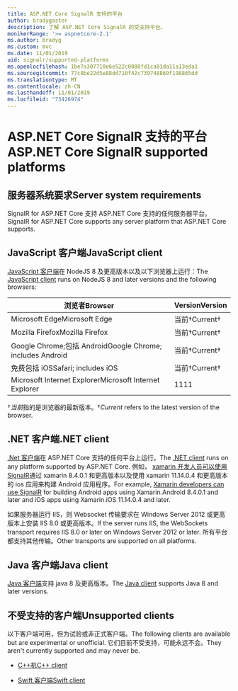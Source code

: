 ```yaml
---
title: ASP.NET Core SignalR 支持的平台
author: bradygaster
description: 了解 ASP.NET Core SignalR 的受支持平台。
monikerRange: '>= aspnetcore-2.1'
ms.author: bradyg
ms.custom: mvc
ms.date: 11/01/2019
uid: signalr/supported-platforms
ms.openlocfilehash: 1be7a307710e6e522c0088fd1ca01da11a13eda1
ms.sourcegitcommit: 77c8be22d5e88dd710f42c739748869f198865dd
ms.translationtype: MT
ms.contentlocale: zh-CN
ms.lasthandoff: 11/01/2019
ms.locfileid: "73426974"
---
```

# <a name="aspnet-core-signalr-supported-platforms"></a><span data-ttu-id="7769b-103">ASP.NET Core SignalR 支持的平台</span><span class="sxs-lookup"><span data-stu-id="7769b-103">ASP.NET Core SignalR supported platforms</span></span>

## <a name="server-system-requirements"></a><span data-ttu-id="7769b-104">服务器系统要求</span><span class="sxs-lookup"><span data-stu-id="7769b-104">Server system requirements</span></span>

<span data-ttu-id="7769b-105">SignalR for ASP.NET Core 支持 ASP.NET Core 支持的任何服务器平台。</span><span class="sxs-lookup"><span data-stu-id="7769b-105">SignalR for ASP.NET Core supports any server platform that ASP.NET Core supports.</span></span>

## <a name="javascript-client"></a><span data-ttu-id="7769b-106">JavaScript 客户端</span><span class="sxs-lookup"><span data-stu-id="7769b-106">JavaScript client</span></span>

<span data-ttu-id="7769b-107">[JavaScript 客户端](https://www.npmjs.com/package/@aspnet/signalr)在 NodeJS 8 及更高版本以及以下浏览器上运行：</span><span class="sxs-lookup"><span data-stu-id="7769b-107">The [JavaScript client](https://www.npmjs.com/package/@aspnet/signalr) runs on NodeJS 8 and later versions and the following browsers:</span></span>

| <span data-ttu-id="7769b-108">浏览者</span><span class="sxs-lookup"><span data-stu-id="7769b-108">Browser</span></span>                         | <span data-ttu-id="7769b-109">Version</span><span class="sxs-lookup"><span data-stu-id="7769b-109">Version</span></span>         |
| ------------------------------- | --------------- |
| <span data-ttu-id="7769b-110">Microsoft Edge</span><span class="sxs-lookup"><span data-stu-id="7769b-110">Microsoft Edge</span></span>                  | <span data-ttu-id="7769b-111">当前&dagger;</span><span class="sxs-lookup"><span data-stu-id="7769b-111">Current&dagger;</span></span> |
| <span data-ttu-id="7769b-112">Mozilla Firefox</span><span class="sxs-lookup"><span data-stu-id="7769b-112">Mozilla Firefox</span></span>                 | <span data-ttu-id="7769b-113">当前&dagger;</span><span class="sxs-lookup"><span data-stu-id="7769b-113">Current&dagger;</span></span> |
| <span data-ttu-id="7769b-114">Google Chrome;包括 Android</span><span class="sxs-lookup"><span data-stu-id="7769b-114">Google Chrome; includes Android</span></span> | <span data-ttu-id="7769b-115">当前&dagger;</span><span class="sxs-lookup"><span data-stu-id="7769b-115">Current&dagger;</span></span> |
| <span data-ttu-id="7769b-116">免费包括 iOS</span><span class="sxs-lookup"><span data-stu-id="7769b-116">Safari; includes iOS</span></span>            | <span data-ttu-id="7769b-117">当前&dagger;</span><span class="sxs-lookup"><span data-stu-id="7769b-117">Current&dagger;</span></span> |
| <span data-ttu-id="7769b-118">Microsoft Internet Explorer</span><span class="sxs-lookup"><span data-stu-id="7769b-118">Microsoft Internet Explorer</span></span>     | <span data-ttu-id="7769b-119">11</span><span class="sxs-lookup"><span data-stu-id="7769b-119">11</span></span>              |

<span data-ttu-id="7769b-120">&dagger;*当前*指的是浏览器的最新版本。</span><span class="sxs-lookup"><span data-stu-id="7769b-120">&dagger;*Current* refers to the latest version of the browser.</span></span>

## <a name="net-client"></a><span data-ttu-id="7769b-121">.NET 客户端</span><span class="sxs-lookup"><span data-stu-id="7769b-121">.NET client</span></span>

<span data-ttu-id="7769b-122">[.Net 客户端](https://www.nuget.org/packages/Microsoft.AspNetCore.SignalR/)在 ASP.NET Core 支持的任何平台上运行。</span><span class="sxs-lookup"><span data-stu-id="7769b-122">The [.NET client](https://www.nuget.org/packages/Microsoft.AspNetCore.SignalR/) runs on any platform supported by ASP.NET Core.</span></span> <span data-ttu-id="7769b-123">例如， [xamarin 开发人员可以使用 SignalR](https://github.com/aspnet/Announcements/issues/305)通过 xamarin 8.4.0.1 和更高版本以及使用 xamarin 11.14.0.4 和更高版本的 ios 应用来构建 Android 应用程序。</span><span class="sxs-lookup"><span data-stu-id="7769b-123">For example, [Xamarin developers can use SignalR](https://github.com/aspnet/Announcements/issues/305) for building Android apps using Xamarin.Android 8.4.0.1 and later and iOS apps using Xamarin.iOS 11.14.0.4 and later.</span></span>

<span data-ttu-id="7769b-124">如果服务器运行 IIS，则 Websocket 传输要求在 Windows Server 2012 或更高版本上安装 IIS 8.0 或更高版本。</span><span class="sxs-lookup"><span data-stu-id="7769b-124">If the server runs IIS, the WebSockets transport requires IIS 8.0 or later on Windows Server 2012 or later.</span></span> <span data-ttu-id="7769b-125">所有平台都支持其他传输。</span><span class="sxs-lookup"><span data-stu-id="7769b-125">Other transports are supported on all platforms.</span></span>

## <a name="java-client"></a><span data-ttu-id="7769b-126">Java 客户端</span><span class="sxs-lookup"><span data-stu-id="7769b-126">Java client</span></span>

<span data-ttu-id="7769b-127">[Java 客户端](https://search.maven.org/artifact/com.microsoft.aspnet/signalr)支持 java 8 及更高版本。</span><span class="sxs-lookup"><span data-stu-id="7769b-127">The [Java client](https://search.maven.org/artifact/com.microsoft.aspnet/signalr) supports Java 8 and later versions.</span></span>

## <a name="unsupported-clients"></a><span data-ttu-id="7769b-128">不受支持的客户端</span><span class="sxs-lookup"><span data-stu-id="7769b-128">Unsupported clients</span></span>

<span data-ttu-id="7769b-129">以下客户端可用，但为试验或非正式客户端。</span><span class="sxs-lookup"><span data-stu-id="7769b-129">The following clients are available but are experimental or unofficial.</span></span> <span data-ttu-id="7769b-130">它们目前不受支持，可能永远不会。</span><span class="sxs-lookup"><span data-stu-id="7769b-130">They aren't currently supported and may never be.</span></span>

* [<span data-ttu-id="7769b-131">C++机</span><span class="sxs-lookup"><span data-stu-id="7769b-131">C++ client</span></span>](https://github.com/aspnet/SignalR/tree/master/clients/cpp)

* [<span data-ttu-id="7769b-132">Swift 客户端</span><span class="sxs-lookup"><span data-stu-id="7769b-132">Swift client</span></span>](https://github.com/moozzyk/SignalR-Client-Swift)
